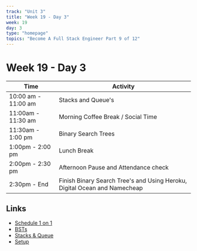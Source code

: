 ```yaml
---
track: "Unit 3"
title: "Week 19 - Day 3"
week: 19
day: 3
type: "homepage"
topics: "Become A Full Stack Engineer Part 9 of 12"
---
```



# Week 19 - Day 3
| Time  | Activity |
| ----- | ------ |
| 10:00 am - 11:00 am | Stacks and Queue's |
| 11:00am - 11:30 am | Morning Coffee Break / Social Time |
| 11:30am - 1:00 pm | Binary Search Trees |
| 1:00pm - 2:00 pm | Lunch Break |
| 2:00pm - 2:30 pm | Afternoon Pause and Attendance check |
| 2:30pm - End | Finish Binary Search Tree's and Using Heroku, Digital Ocean and Namecheap |

## Links
- [Schedule 1 on 1](https://calendly.com/arthurbernier)
- [BSTs](/unit3/week-19/day-3/bst)
- [Stacks & Queue](/unit3/week-19/day-3/stacks-queue)
- [Setup](/unit3/week-19/day-3/setup)